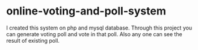 # online-voting-and-poll-system
I created this system on php and mysql database. Through this project you can generate voting poll and vote in that poll. Also any one can see the result of existing poll.
